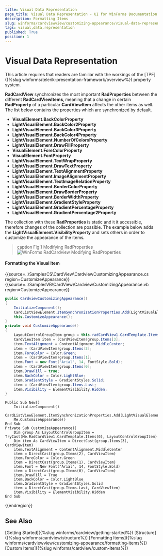 ```yaml
---
title: Visual Data Representation
page_title: Visual Data Representation - UI for WinForms Documentation
description: Formatting Items
slug: winforms/cardviewview/customizing-appearance/visual-data-representation
tags: visual,data,representation
published: True
position: 1
---
```


# Visual Data Representation

This article requires that readers are familiar with the workings of the [TPF]({%slug winforms/telerik-presentation-framework/overview%}) property system.

__RadCardView__ synchronizes the most important __RadProperties__ between the different __RadCardViewItems__, meaning that a change in certain __RadProperty__ of a particular __CardViewItem__ affects the other items as well. The list below contains the properties which are synchronized by default.

* __VisualElement.BackColorProperty__
* __LightVisualElement.BackColor2Property__
* __LightVisualElement.BackColor3Property__
* __LightVisualElement.BackColor4Property__
* __LightVisualElement.NumberOfColorsProperty__
* __LightVisualElement.DrawFillProperty__
* __VisualElement.ForeColorProperty__
* __VisualElement.FontProperty__
* __LightVisualElement.TextWrapProperty__
* __LightVisualElement.DrawTextProperty__
* __LightVisualElement.TextAlignmentProperty__
* __LightVisualElement.ImageAlignmentProperty__
* __LightVisualElement.TextImageRelationProperty__
* __LightVisualElement.BorderColorProperty__
* __LightVisualElement.DrawBorderProperty__
* __LightVisualElement.BorderWidthProperty__
* __LightVisualElement.GradientStyleProperty__
* __LightVisualElement.GradientPercentageProperty__
* __LightVisualElement.GradientPercentage2Property__ 

The collection with these __RadProperties__ is static and it it accessible, therefore changes of the collection are possible. The example below adds the __LightVisualElement.VisibilityProperty__ and sets others in order to customize the appearance of the items.

>caption Fig.1 Modifying RadProperties
![WinForms RadCardview Modifying RadProperties](images/cardview-customizing-appearance-visual-data-representation001.png)

#### Formatting the Visual Item

{{source=..\SamplesCS\CardView\CardviewCustomizingAppearance.cs region=CustomizeAppearance}} 
{{source=..\SamplesVB\CardView\CardviewCustomizingAppearance.vb region=CustomizeAppearance}} 

````C#
public CardviewCustomizingAppearance()
{
    InitializeComponent();
    CardListViewElement.ItemSynchronizationProperties.Add(LightVisualElement.VisibilityProperty);
    this.CustomizeAppearance();
}
private void CustomizeAppearance()
{
    LayoutControlGroupItem group = this.radCardView1.CardTemplate.Items[0] as LayoutControlGroupItem;
    CardViewItem item = (CardViewItem)group.Items[3];
    item.TextAlignment = ContentAlignment.MiddleCenter;
    item = (CardViewItem)group.Items[2];
    item.ForeColor = Color.Green;
    item = (CardViewItem)group.Items[1];
    item.Font = new Font("Arial", 14, FontStyle.Bold);
    item = (CardViewItem)group.Items[0];
    item.DrawFill = true;
    item.BackColor = Color.LightBlue;
    item.GradientStyle = GradientStyles.Solid;
    item = (CardViewItem)group.Items.Last;
    item.Visibility = ElementVisibility.Hidden;
}

````
````VB.NET
Public Sub New()
    InitializeComponent()
    CardListViewElement.ItemSynchronizationProperties.Add(LightVisualElement.VisibilityProperty)
    Me.CustomizeAppearance()
End Sub
Private Sub CustomizeAppearance()
    Dim group As LayoutControlGroupItem = TryCast(Me.RadCardView1.CardTemplate.Items(0), LayoutControlGroupItem)
    Dim item As CardViewItem = DirectCast(group.Items(3), CardViewItem)
    item.TextAlignment = ContentAlignment.MiddleCenter
    item = DirectCast(group.Items(2), CardViewItem)
    item.ForeColor = Color.Green
    item = DirectCast(group.Items(1), CardViewItem)
    item.Font = New Font("Arial", 14, FontStyle.Bold)
    item = DirectCast(group.Items(0), CardViewItem)
    item.DrawFill = True
    item.BackColor = Color.LightBlue
    item.GradientStyle = GradientStyles.Solid
    item = DirectCast(group.Items.Last, CardViewItem)
    item.Visibility = ElementVisibility.Hidden
End Sub

````

{{endregion}} 

## See Also

[Getting Started]({%slug winforms/cardview/getting-started%})
[Structure]({%slug winforms/cardview/structure%})
[Formatting Items]({%slug winforms/cardviewview/customizing-appearance/formatting-items%})
[Custom Items]({%slug winforms/cardview/custom-items%})

